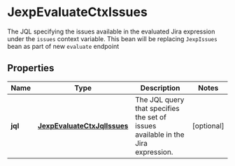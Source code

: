 

# JexpEvaluateCtxIssues

The JQL specifying the issues available in the evaluated Jira expression under the `issues` context variable. This bean will be replacing `JexpIssues` bean as part of new `evaluate` endpoint

## Properties

| Name | Type | Description | Notes |
|------------ | ------------- | ------------- | -------------|
|**jql** | [**JexpEvaluateCtxJqlIssues**](JexpEvaluateCtxJqlIssues.md) | The JQL query that specifies the set of issues available in the Jira expression. |  [optional] |



